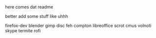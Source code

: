 here comes dat readme

better add some stuff like uhhh

firefox-dev
blender
gimp
disc
feh
compton
libreoffice
scrot
cmus
volnoti
skype
termite
rofi
